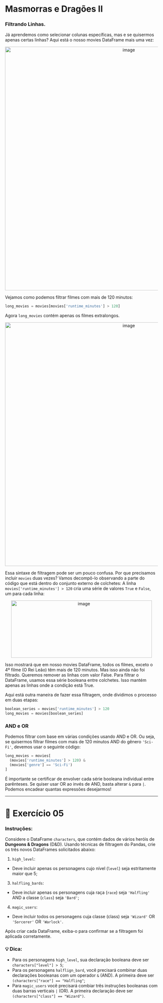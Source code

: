 # Masmorras e Dragões II

### Filtrando Linhas.
Já aprendemos como selecionar colunas específicas, mas e se quisermos apenas certas linhas? Aqui está o nosso movies DataFrame mais uma vez:

<div align="center">
  <img width="800" alt="image" src="https://github.com/user-attachments/assets/a303ae6b-a0dd-4e87-a83f-40520e403354"/>
</div>

Vejamos como podemos filtrar filmes com mais de 120 minutos:

```python
long_movies = movies[movies['runtime_minutes'] > 120]
```

Agora `long_movies` contém apenas os filmes extralongos.
<div align="center">
  <img width="800" alt="image" src="https://github.com/user-attachments/assets/996e75c7-b2a7-4d3f-ad0e-b85ae92d737f" />
</div>

Essa sintaxe de filtragem pode ser um pouco confusa. Por que precisamos incluir `movies` duas vezes?
Vamos decompô-lo observando a parte do código que está dentro do conjunto externo de colchetes: A linha `movies['runtime_minutes'] > 120` cria uma série de valores `True` e `False`, um para cada linha:

<div align="center">
  <img width="464" height="188" alt="image" src="https://github.com/user-attachments/assets/5157795c-22a9-40c7-b523-f18545aa84e5" />
</div>

Isso mostrará que em nosso movies DataFrame, todos os filmes, exceto o 4º filme (O Rei Leão) têm mais de 120 minutos.
Mas isso ainda não foi filtrado. Queremos remover as linhas com valor False. Para filtrar o DataFrame, usamos essa série booleana entre colchetes. Isso mantém apenas as linhas onde a condição está True.

Aqui está outra maneira de fazer essa filtragem, onde dividimos o processo em duas etapas:

```python
boolean_series = movies['runtime_minutes'] > 120
long_movies = movies[boolean_series]
```

### AND e OR
Podemos filtrar com base em várias condições usando AND e OR. Ou seja, se quisermos filtrar filmes com mais de 120 minutos AND do gênero `'Sci-Fi'`, devemos usar o seguinte código:

```python
long_movies = movies[
  (movies['runtime_minutes'] > 120) &
  (movies['genre'] == 'Sci-Fi')
]
```

É importante se certificar de envolver cada série booleana individual entre parênteses. Se quiser usar OR ao invés de AND, basta alterar `&` para `|`.
Podemos encadear quantas expressões desejarmos!

---
# 📝 Exercício 05

### Instruções:
Considere o DataFrame `characters`, que contém dados de vários heróis de **Dungeons & Dragons** (D&D). Usando técnicas de filtragem do Pandas, crie os três novos DataFrames solicitados abaixo:
1. `high_level`:
  * Deve incluir apenas os personagens cujo nível (`level`) seja estritamente maior que 5;
3. `halfling_bards`:
  * Deve incluir apenas os personagens cuja raça (`race`) seja `'Halfling'` AND a classe (`class`) seja `'Bard'`;
4. `magic_users`:
  * Deve incluir todos os personagens cuja classe (class) seja `'Wizard'` OR `'Sorcerer'` OR `'Warlock'`.

Após criar cada DataFrame, exiba-o para confirmar se a filtragem foi aplicada corretamente.

### 💡 Dica:
* Para os personagens `high_level`, sua declaração booleana deve ser `characters["level"] > 5`;
* Para os personagens `halflign_bard`, você precisará combinar duas declarações booleanas com um operador `&` (AND). A primeira deve ser `(characters["race"] == "Halfling"`;
* Para `magic_users` você precisará combiar três instruções booleanas com duas barras verticais `|` (OR). A primeira declaração deve ser `(characters["class"] == "Wizard")`.
